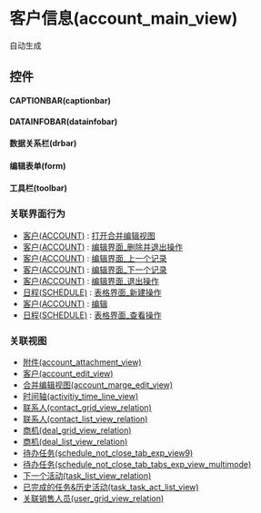 # 客户信息(account_main_view)  <!-- {docsify-ignore-all} -->


自动生成



## 控件
#### CAPTIONBAR(captionbar)
#### DATAINFOBAR(datainfobar)
#### 数据关系栏(drbar)
#### 编辑表单(form)
#### 工具栏(toolbar)


### 关联界面行为
  * [客户(ACCOUNT)](module/crm/account) : [打开合并编辑视图](module/crm/account#界面行为)
  * [客户(ACCOUNT)](module/crm/account) : [编辑界面_删除并退出操作](module/crm/account#界面行为)
  * [客户(ACCOUNT)](module/crm/account) : [编辑界面_上一个记录](module/crm/account#界面行为)
  * [客户(ACCOUNT)](module/crm/account) : [编辑界面_下一个记录](module/crm/account#界面行为)
  * [客户(ACCOUNT)](module/crm/account) : [编辑界面_退出操作](module/crm/account#界面行为)
  * [日程(SCHEDULE)](module/crm/schedule) : [表格界面_新建操作](module/crm/schedule#界面行为)
  * [客户(ACCOUNT)](module/crm/account) : [编辑](module/crm/account#界面行为)
  * [日程(SCHEDULE)](module/crm/schedule) : [表格界面_查看操作](module/crm/schedule#界面行为)

### 关联视图
  * [附件(account_attachment_view)](app/view/account_attachment_view)
  * [客户(account_edit_view)](app/view/account_edit_view)
  * [合并编辑视图(account_marge_edit_view)](app/view/account_marge_edit_view)
  * [时间轴(activitiy_time_line_view)](app/view/activitiy_time_line_view)
  * [联系人(contact_grid_view_relation)](app/view/contact_grid_view_relation)
  * [联系人(contact_list_view_relation)](app/view/contact_list_view_relation)
  * [商机(deal_grid_view_relation)](app/view/deal_grid_view_relation)
  * [商机(deal_list_view_relation)](app/view/deal_list_view_relation)
  * [待办任务(schedule_not_close_tab_exp_view9)](app/view/schedule_not_close_tab_exp_view9)
  * [待办任务(schedule_not_close_tab_tabs_exp_view_multimode)](app/view/schedule_not_close_tab_tabs_exp_view_multimode)
  * [下一个活动(task_list_view_relation)](app/view/task_list_view_relation)
  * [已完成的任务&历史活动(task_task_act_list_view)](app/view/task_task_act_list_view)
  * [关联销售人员(user_grid_view_relation)](app/view/user_grid_view_relation)

<script>
 const { createApp } = Vue
  createApp({
    data() {
      return {

      }
    }
  }).use(ElementPlus).mount('#app')
</script>